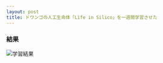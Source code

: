 ```yaml
---
layout: post
title: ドワンゴの人工生命体「Life in Silico」を一週間学習させた
---
```

### 結果
![学習結果]({{site.baseurl}}/images/Figure_1.png)

